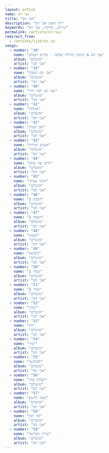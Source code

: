 ```yaml
---
layout: artist
name: אבי הס
title: "אבי הס"
description: "דף האמן אבי הס"
keywords: "שירים, מוזיקה, אבי הס"
permalink: /artists/אבי-הס/
redirect_from:
  - /artists/list/אבי הס
songs:
  - number: "38"
    name: "אבי הס & ישיבת תהילת שלמה - מקיים העולם"
    album: "סינגלים"
    artist: "אבי הס"
  - number: "39"
    name: "אבי הס השבת"
    album: "סינגלים"
    artist: "אבי הס"
  - number: "40"
    name: "אבי הס לכה דודי"
    album: "סינגלים"
    artist: "אבי הס"
  - number: "41"
    name: "אהללה"
    album: "סינגלים"
    artist: "אבי הס"
  - number: "42"
    name: "אם תעירו"
    album: "סינגלים"
    artist: "אבי הס"
  - number: "43"
    name: "אנעים זמירות"
    album: "סינגלים"
    artist: "אבי הס"
  - number: "44"
    name: "דרכו של עולם"
    album: "סינגלים"
    artist: "אבי הס"
  - number: "45"
    name: "היגיד אמתך"
    album: "סינגלים"
    artist: "אבי הס"
  - number: "46"
    name: "השבת 1"
    album: "סינגלים"
    artist: "אבי הס"
  - number: "47"
    name: "השבת 2"
    album: "סינגלים"
    artist: "אבי הס"
  - number: "48"
    name: "השבת"
    album: "סינגלים"
    artist: "אבי הס"
  - number: "49"
    name: "והביאנו"
    album: "סינגלים"
    artist: "אבי הס"
  - number: "50"
    name: "וטהר 1"
    album: "סינגלים"
    artist: "אבי הס"
  - number: "51"
    name: "וטהר 2"
    album: "סינגלים"
    artist: "אבי הס"
  - number: "52"
    name: "וטהר"
    album: "סינגלים"
    artist: "אבי הס"
  - number: "53"
    name: "חזו"
    album: "סינגלים"
    artist: "אבי הס"
  - number: "54"
    name: "יונתי"
    album: "סינגלים"
    artist: "אבי הס"
  - number: "55"
    name: "למקדשך"
    album: "סינגלים"
    artist: "אבי הס"
  - number: "56"
    name: "לעלות בהר"
    album: "סינגלים"
    artist: "אבי הס"
  - number: "57"
    name: "נפשי להשם"
    album: "סינגלים"
    artist: "אבי הס"
  - number: "58"
    name: "קה רבון"
    album: "סינגלים"
    artist: "אבי הס"
  - number: "59"
    name: "שירת הבריאה"
    album: "סינגלים"
    artist: "אבי הס"
---
```

